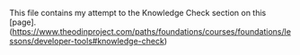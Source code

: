 This file contains my attempt to the Knowledge Check section on this [page].(https://www.theodinproject.com/paths/foundations/courses/foundations/lessons/developer-tools#knowledge-check)
